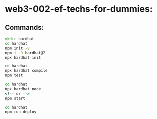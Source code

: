 # web3-002-ef-techs-for-dummies:

## Commands:

```cmd
mkdir hardhat
cd hardhat
npm init -y
npm i -D hardhat@2
npx hardhat init
```

```cmd
cd hardhat
npx hardhat compile
npm test
```

```cmd
cd hardhat
npx hardhat node
<!-- or -->
npm start
```

```cmd
cd hardhat
npm run deploy
```

```cmd

```

```cmd

```

```cmd

```

```cmd

```

```cmd

```

```cmd

```
